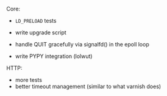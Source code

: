 Core:

 - `LD_PRELOAD` tests

 - write upgrade script
 - handle QUIT gracefully via signalfd() in the epoll loop
 - write PYPY integration (lolwut)

HTTP:
 - more tests
 - better timeout management (similar to what varnish does)
